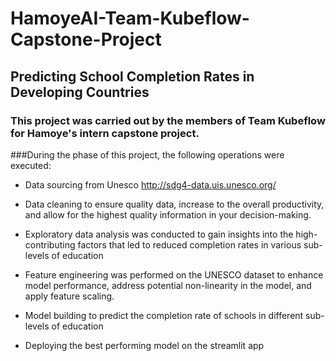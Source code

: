 # HamoyeAI-Team-Kubeflow-Capstone-Project
## Predicting School Completion Rates in Developing Countries

### This project was carried out by the members of Team Kubeflow for Hamoye's intern capstone project.

###During the phase of this project, the following operations were executed:

+ Data sourcing from Unesco http://sdg4-data.uis.unesco.org/
  
+ Data cleaning to ensure quality data, increase to the  overall productivity, and allow for the highest quality information in your decision-making.

+ Exploratory data analysis was conducted to gain insights into the high-contributing factors that led to reduced completion rates in various sub-levels of education

+ Feature engineering was performed on the UNESCO dataset to enhance model performance, address potential non-linearity in the model, and apply feature scaling.

+ Model building to predict the completion rate of schools in different sub-levels of education

+ Deploying the best performing model on the streamlit app  
